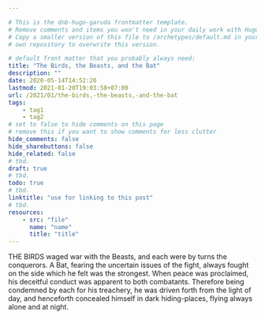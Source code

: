 ```yaml
---

# This is the dnb-hugo-garuda frontmatter template. 
# Remove comments and items you won't need in your daily work with Hugo.
# Copy a smaller version of this file to /archetypes/default.md in your
# own repository to overwrite this version.

# default front matter that you probably always need:
title: "The Birds, the Beasts, and the Bat"
description: ""
date: 2020-05-14T14:52:20
lastmod: 2021-01-20T19:03:58+07:00
url: /2021/01/the-birds,-the-beasts,-and-the-bat
tags:
    - tag1
    - tag2
# set to false to hide comments on this page
# remove this if you want to show comments for less clutter
hide_comments: false
hide_sharebuttons: false
hide_related: false
# tbd.
draft: true
# tbd.
todo: true
# tbd.
linktitle: "use for linking to this post"
# tbd.
resources:
    - src: "file"
      name: "name"
      title: "title"
---
```

THE BIRDS waged war with the Beasts, and each were by turns the conquerors. A Bat, fearing the uncertain issues of the fight, always fought on the side which he felt was the strongest. When peace was proclaimed, his deceitful conduct was apparent to both combatants. Therefore being condemned by each for his treachery, he was driven forth from the light of day, and henceforth concealed himself in dark hiding-places, flying always alone and at night.


